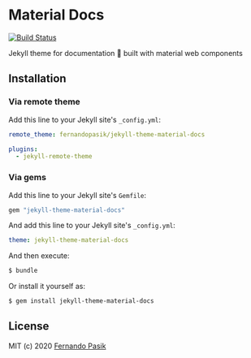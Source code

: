 # Material Docs

[![Build Status][badge-ci]][url-ci]

[badge-ci]: https://github.com/fernandopasik/jekyll-theme-material-docs/workflows/main/badge.svg
[url-ci]: https://github.com/fernandopasik/jekyll-theme-material-docs/actions 'Build Status'

Jekyll theme for documentation 📝 built with material web components

## Installation

### Via remote theme

Add this line to your Jekyll site's `_config.yml`:

```yaml
remote_theme: fernandopasik/jekyll-theme-material-docs

plugins:
  - jekyll-remote-theme
```

### Via gems

Add this line to your Jekyll site's `Gemfile`:

```ruby
gem "jekyll-theme-material-docs"
```

And add this line to your Jekyll site's `_config.yml`:

```yaml
theme: jekyll-theme-material-docs
```

And then execute:

```bash
$ bundle
```

Or install it yourself as:

```bash
$ gem install jekyll-theme-material-docs
```

## License

MIT (c) 2020 [Fernando Pasik](https://fernandopasik.com)
